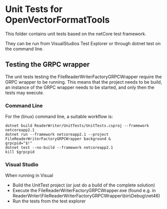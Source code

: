 # Unit Tests for OpenVectorFormatTools

This folder contains unit tests based on the netCore test framework.

They can be run from VisualStudios Test Explorer or through dotnet test on the command line.

## Testing the GRPC wrapper
The unit tests testing the FileReaderWriterFactoryGRPCWrapper require the GRPC wrapper to be running. This means that the project needs to be build, an instance of the GRPC wrapper needs to be started, and only then the tests may execute.

### Command Line
For the (linux) command line, a suitable workflow is:

```
dotnet build ReaderWriter/UnitTests/UnitTests.csproj --framework netcoreapp2.1
dotnet run --framework netcoreapp2.1 --project FileReaderWriterFactoryGRPCWrapper background &
grpcpid="$!"
dotnet test --no-build --framework netcoreapp2.1
kill $grpcpid
```

### Visual Studio
When running in Visual

- Build the UnitTest project (or just do a build of the complete solution)
- Execute the FileReaderWriterFactoryGRPCWrapper.exe (found e.g. in ReaderWriter\FileReaderWriterFactoryGRPCWrapper\bin\Debug\net46)
- Run the tests from the test explorer
